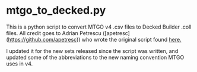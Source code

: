 mtgo_to_decked.py
==============

This is a python script to convert MTGO v4 .csv files to Decked Builder .coll files.  All credit goes to Adrian Petrescu ([apetresc] (https://github.com/apetresc)) who wrote the original script found [here.](https://gist.github.com/apetresc/9fcc264886a9e051e695)

I updated it for the new sets released since the script was written, and updated some of the abbreviations to the new naming convention MTGO uses in v4.
